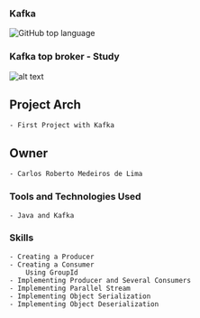 ### Kafka 

![GitHub top language](https://img.shields.io/github/languages/top/CarlosRobertoMedeiros/Backend-Java-red)
### Kafka top broker - Study

![alt text](https://www.adviseu.com.br/wp-content/uploads/2020/10/1-apache-kafka-ecosystem.jpgg)
## Project Arch
	- First Project with Kafka
	
## Owner

	- Carlos Roberto Medeiros de Lima

### Tools and Technologies Used ###
	- Java and Kafka
	
### Skills ###	
	- Creating a Producer
	- Creating a Consumer
		Using GroupId
	- Implementing Producer and Several Consumers
	- Implementing Parallel Stream
	- Implementing Object Serialization
	- Implementing Object Deserialization
	
	
	
	
	

		